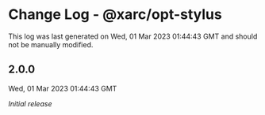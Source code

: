 # Change Log - @xarc/opt-stylus

This log was last generated on Wed, 01 Mar 2023 01:44:43 GMT and should not be manually modified.

## 2.0.0
Wed, 01 Mar 2023 01:44:43 GMT

_Initial release_

